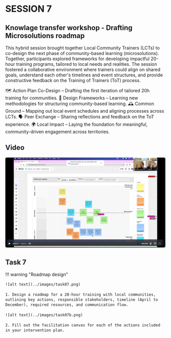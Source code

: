 # SESSION 7

## Knowlage transfer workshop - Drafting Microsolutions roadmap

This hybrid session brought together Local Community Trainers (LCTs) to co-design the next phase of community-based learning (microsolutions). Together, participants explored frameworks for developing impactful 20-hour training programs, tailored to local needs and realities. The session fostered a collaborative environment where trainers could align on shared goals, understand each other's timelines and event structures, and provide constructive feedback on the Training of Trainers (ToT) process.

🗺️ Action Plan Co-Design – Drafting the first iteration of tailored 20h training for communities.
🧩 Design Frameworks – Learning new methodologies for structuring community-based learning.
🕰️ Common Ground – Mapping out local event schedules and aligning processes across LCTs.
🗣️ Peer Exchange – Sharing reflections and feedback on the ToT experience.
🌍 Local Impact – Laying the foundation for meaningful, community-driven engagement across territories.


## Video

[![Session 7 - 09/04/2025](../../images/video07.png)](https://iaac.zoom.us/rec/share/wqM806qbf-iVOzSwuccb7vaxhRsFM9V28-v9Uy4mmLAd8MG4Dx8CE0Mxr-CAH2q-.fdXVbMx7IZ9BDHhV?startTime=1744182481000)


## Task 7 

!!! warning "Roadmap design"

    ![alt text](../images/task07.png)

    1. Design a roadmap for a 20-hour training with local communities, outlining key actions, responsible stakeholders, timeline (April to December), required resources, and communication flow.

    ![alt text](../images/task07b.png)

    2. Fill out the facilitation canvas for each of the actions included in your intervention plan.
 
